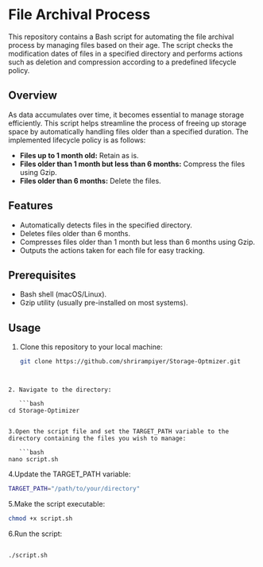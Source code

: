 # File Archival Process

This repository contains a Bash script for automating the file archival process by managing files based on their age. The script checks the modification dates of files in a specified directory and performs actions such as deletion and compression according to a predefined lifecycle policy.

## Overview

As data accumulates over time, it becomes essential to manage storage efficiently. This script helps streamline the process of freeing up storage space by automatically handling files older than a specified duration. The implemented lifecycle policy is as follows:

- **Files up to 1 month old:** Retain as is.
- **Files older than 1 month but less than 6 months:** Compress the files using Gzip.
- **Files older than 6 months:** Delete the files.

## Features

- Automatically detects files in the specified directory.
- Deletes files older than 6 months.
- Compresses files older than 1 month but less than 6 months using Gzip.
- Outputs the actions taken for each file for easy tracking.

## Prerequisites

- Bash shell (macOS/Linux).
- Gzip utility (usually pre-installed on most systems).

## Usage

1. Clone this repository to your local machine:

   ```bash
   git clone https://github.com/shrirampiyer/Storage-Optmizer.git
```


2. Navigate to the directory:

   ```bash
cd Storage-Optimizer


3.Open the script file and set the TARGET_PATH variable to the directory containing the files you wish to manage:
 
   ```bash
nano script.sh
```
4.Update the TARGET_PATH variable:

   ```bash
TARGET_PATH="/path/to/your/directory"
```
5.Make the script executable:

   ```bash
chmod +x script.sh
```
6.Run the script:

   ```bash

./script.sh
```

